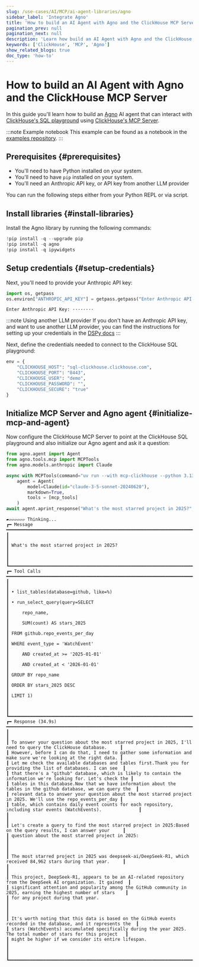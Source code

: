 ```yaml
---
slug: /use-cases/AI/MCP/ai-agent-libraries/agno
sidebar_label: 'Integrate Agno'
title: 'How to build an AI Agent with Agno and the ClickHouse MCP Server'
pagination_prev: null
pagination_next: null
description: 'Learn how build an AI Agent with Agno and the ClickHouse MCP Server'
keywords: ['ClickHouse', 'MCP', 'Agno']
show_related_blogs: true
doc_type: 'how-to'
---
```


# How to build an AI Agent with Agno and the ClickHouse MCP Server

In this guide you'll learn how to build an [Agno](https://github.com/agno-agi/agno) AI agent that can interact with 
[ClickHouse's SQL playground](https://sql.clickhouse.com/) using [ClickHouse's MCP Server](https://github.com/ClickHouse/mcp-clickhouse).

:::note Example notebook
This example can be found as a notebook in the [examples repository](https://github.com/ClickHouse/examples/blob/main/ai/mcp/agno/agno.ipynb).
:::

## Prerequisites {#prerequisites}
- You'll need to have Python installed on your system.
- You'll need to have `pip` installed on your system.
- You'll need an Anthropic API key, or API key from another LLM provider

You can run the following steps either from your Python REPL or via script.

<VerticalStepper headerLevel="h2">

## Install libraries {#install-libraries}

Install the Agno library by running the following commands:

```python
!pip install -q --upgrade pip
!pip install -q agno
!pip install -q ipywidgets
```

## Setup credentials {#setup-credentials}

Next, you'll need to provide your Anthropic API key:

```python
import os, getpass
os.environ["ANTHROPIC_API_KEY"] = getpass.getpass("Enter Anthropic API Key:")
```

```response title="Response"
Enter Anthropic API Key: ········
```

:::note Using another LLM provider
If you don't have an Anthropic API key, and want to use another LLM provider,
you can find the instructions for setting up your credentials in the [DSPy docs](https://dspy.ai/#__tabbed_1_1)
:::

Next, define the credentials needed to connect to the ClickHouse SQL playground:

```python
env = {
    "CLICKHOUSE_HOST": "sql-clickhouse.clickhouse.com",
    "CLICKHOUSE_PORT": "8443",
    "CLICKHOUSE_USER": "demo",
    "CLICKHOUSE_PASSWORD": "",
    "CLICKHOUSE_SECURE": "true"
}
```

## Initialize MCP Server and Agno agent {#initialize-mcp-and-agent}

Now configure the ClickHouse MCP Server to point at the ClickHouse SQL playground 
and also initialize our Agno agent and ask it a question:

```python
from agno.agent import Agent
from agno.tools.mcp import MCPTools
from agno.models.anthropic import Claude
```

```python
async with MCPTools(command="uv run --with mcp-clickhouse --python 3.13 mcp-clickhouse", env=env, timeout_seconds=60) as mcp_tools:
    agent = Agent(
        model=Claude(id="claude-3-5-sonnet-20240620"),
        markdown=True,
        tools = [mcp_tools]
    )
await agent.aprint_response("What's the most starred project in 2025?", stream=True)
```

```response title="Response"
▰▱▱▱▱▱▱ Thinking...
┏━ Message ━━━━━━━━━━━━━━━━━━━━━━━━━━━━━━━━━━━━━━━━━━━━━━━━━━━━━━━━━━━━━━━━━━━━━━━━━━━━━━━━━━━━━━━━━━━━━━━━━━━━━━━┓
┃                                                                                                                 ┃
┃ What's the most starred project in 2025?                                                                        ┃
┃                                                                                                                 ┃
┗━━━━━━━━━━━━━━━━━━━━━━━━━━━━━━━━━━━━━━━━━━━━━━━━━━━━━━━━━━━━━━━━━━━━━━━━━━━━━━━━━━━━━━━━━━━━━━━━━━━━━━━━━━━━━━━━━┛
┏━ Tool Calls ━━━━━━━━━━━━━━━━━━━━━━━━━━━━━━━━━━━━━━━━━━━━━━━━━━━━━━━━━━━━━━━━━━━━━━━━━━━━━━━━━━━━━━━━━━━━━━━━━━━━┓
┃                                                                                                                 ┃
┃ • list_tables(database=github, like=%)                                                                          ┃
┃ • run_select_query(query=SELECT                                                                                 ┃
┃     repo_name,                                                                                                  ┃
┃     SUM(count) AS stars_2025                                                                                    ┃
┃ FROM github.repo_events_per_day                                                                                 ┃
┃ WHERE event_type = 'WatchEvent'                                                                                 ┃
┃     AND created_at >= '2025-01-01'                                                                              ┃
┃     AND created_at < '2026-01-01'                                                                               ┃
┃ GROUP BY repo_name                                                                                              ┃
┃ ORDER BY stars_2025 DESC                                                                                        ┃
┃ LIMIT 1)                                                                                                        ┃
┃                                                                                                                 ┃
┗━━━━━━━━━━━━━━━━━━━━━━━━━━━━━━━━━━━━━━━━━━━━━━━━━━━━━━━━━━━━━━━━━━━━━━━━━━━━━━━━━━━━━━━━━━━━━━━━━━━━━━━━━━━━━━━━━┛
┏━ Response (34.9s) ━━━━━━━━━━━━━━━━━━━━━━━━━━━━━━━━━━━━━━━━━━━━━━━━━━━━━━━━━━━━━━━━━━━━━━━━━━━━━━━━━━━━━━━━━━━━━━┓
┃                                                                                                                 ┃
┃ To answer your question about the most starred project in 2025, I'll need to query the ClickHouse database.     ┃
┃ However, before I can do that, I need to gather some information and make sure we're looking at the right data. ┃
┃ Let me check the available databases and tables first.Thank you for providing the list of databases. I can see  ┃
┃ that there's a "github" database, which is likely to contain the information we're looking for. Let's check the ┃
┃ tables in this database.Now that we have information about the tables in the github database, we can query the  ┃
┃ relevant data to answer your question about the most starred project in 2025. We'll use the repo_events_per_day ┃
┃ table, which contains daily event counts for each repository, including star events (WatchEvents).              ┃
┃                                                                                                                 ┃
┃ Let's create a query to find the most starred project in 2025:Based on the query results, I can answer your     ┃
┃ question about the most starred project in 2025:                                                                ┃
┃                                                                                                                 ┃
┃ The most starred project in 2025 was deepseek-ai/DeepSeek-R1, which received 84,962 stars during that year.     ┃
┃                                                                                                                 ┃
┃ This project, DeepSeek-R1, appears to be an AI-related repository from the DeepSeek AI organization. It gained  ┃
┃ significant attention and popularity among the GitHub community in 2025, earning the highest number of stars    ┃
┃ for any project during that year.                                                                               ┃
┃                                                                                                                 ┃
┃ It's worth noting that this data is based on the GitHub events recorded in the database, and it represents the  ┃
┃ stars (WatchEvents) accumulated specifically during the year 2025. The total number of stars for this project   ┃
┃ might be higher if we consider its entire lifespan.                                                             ┃
┃                                                                                                                 ┃
┗━━━━━━━━━━━━━━━━━━━━━━━━━━━━━━━━━━━━━━━━━━━━━━━━━━━━━━━━━━━━━━━━━━━━━━━━━━━━━━━━━━━━━━━━━━━━━━━━━━━━━━━━━━━━━━━━━┛
```

</VerticalStepper>

